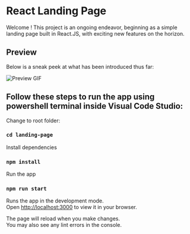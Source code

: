 # React Landing Page

Welcome ! This project is an ongoing endeavor, beginning as a simple landing page built in React.JS, with exciting new features on the horizon.

## Preview

Below is a sneak peek at what has been introduced thus far:

![Preview GIF](./react-landing-page.gif)

## Follow these steps to run the app using powershell terminal inside Visual Code Studio:

Change to root folder:
### `cd landing-page`

Install dependencies
### `npm install`

Run the app
### `npm run start`

Runs the app in the development mode.\
Open [http://localhost:3000](http://localhost:3000) to view it in your browser.

The page will reload when you make changes.\
You may also see any lint errors in the console.

